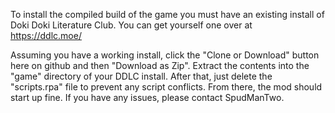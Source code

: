 To install the compiled build of the game you must have an existing install of Doki Doki Literature Club.
You can get yourself one over at https://ddlc.moe/

Assuming you have a working install, click the "Clone or Download" button here on github and then "Download as Zip". Extract the contents into the "game" directory of your DDLC install. After that, just delete the "scripts.rpa" file to prevent any script conflicts. From there, the mod should start up fine. If you have any issues, please contact SpudManTwo.